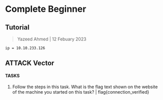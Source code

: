 # Complete Beginner

## Tutorial

> Yazeed Ahmed | 12 Febuary 2023

```````````````````````
ip = 10.10.233.126 

```````````````````````

## ATTACK Vector


####  TASKS

1. Follow the steps in this task. What is the flag text shown on the website of the machine you started on this task?  | flag{connection_verified}